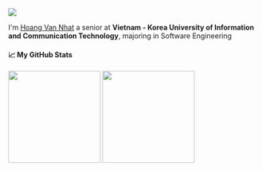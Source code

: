 <img src="https://cdn.vku-udn.edu.vn/vku/images/logo.png"> 

I'm [Hoang Van Nhat](https://www.linkedin.com/in/hoang-van-nhat/) a senior at **Vietnam - Korea University of Information and Communication Technology**, majoring in Software Engineering

#### &#x1f4c8; My GitHub Stats

<img align="center" src="https://github-readme-stats-one-bice.vercel.app/api?username=nhathvv&count_private=true&theme=tokyonight&show_icons=true&include_all_commits=true&role=OWNER,ORGANIZATION_MEMBER,COLLABORATOR" height="185px" /> <img align="center" src="https://github-readme-stats-one-bice.vercel.app/api/top-langs/?username=nhathvv&layout=compact&langs_count=8&theme=tokyonight&role=OWNER,COLLABORATOR" height="185px" />
